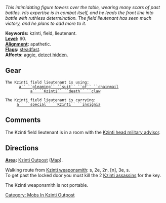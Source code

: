 *This intimidating figure towers over the table, wearing many scars of
past battles. His expertise is in combat itself, and he leads the front
line into battle with ruthless determination. The field lieutenant has
seen much victory, and he plans to add more to it.*

**Keywords:** kzinti, field, lieutenant.  
**[Level](Level.md "wikilink"):** 60.  
**[Alignment](Alignment.md "wikilink"):** apathetic.  
**[Flags](:Category:_Mob_Types.md "wikilink"):**
[steadfast](Sentinel_Mobs.md "wikilink").  
**Affects:** [aggie](Aggressive.md "wikilink"), [detect
hidden](Detect_Hidden.md "wikilink").  

## Gear

`The Kzinti field lieutenant is using:`  
<worn on body>`      `[`a`` ``gleaming`` ``suit`` ``of`` ``chainmail`](Gleaming_Suit_Of_Chainmail.md "wikilink")  
<wielded>`           `[`a`` ``Kzinti`` ``death`` ``claw`](Kzinti_Death_Claw.md "wikilink")

`The Kzinti field lieutenant is carrying:`  
`     `[`a`` ``special`` ``Kzinti`` ``insignia`](a_Special_Kzinti_Insignia.md "wikilink")

## Comments

The Kzinti field lieutenant is in a room with the [Kzinti head military
advisor](Kzinti_Head_Military_Advisor.md "wikilink").

## Directions

**[Area](:Category:_Areas.md "wikilink"):** [Kzinti
Outpost](:Category:_Kzinti_Outpost.md "wikilink")
([Map](Kzinti_Outpost_Map.md "wikilink")).  

Walking route from [Kzinti
weaponsmith](Kzinti_Weaponsmith.md "wikilink"): s, 2e, 2n, \[n\], 3e,
s.  
To get past the locked door you must kill the 2 [Kzinti
assassins](Kzinti_Assassin.md "wikilink") for the key.

The Kzinti weaponsmith is not portable.  

[Category: Mobs In Kzinti
Outpost](Category:_Mobs_In_Kzinti_Outpost "wikilink")
